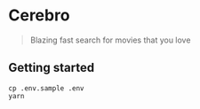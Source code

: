 # Cerebro

> Blazing fast search for movies that you love

## Getting started

    cp .env.sample .env
    yarn
